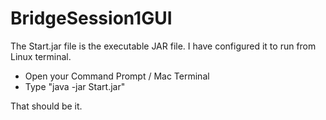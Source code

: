 # BridgeSession1GUI

The Start.jar file is the executable JAR file. I have configured it to run from Linux terminal. 


 - Open your Command Prompt / Mac Terminal
 - Type "java -jar Start.jar"
 
That should be it.
